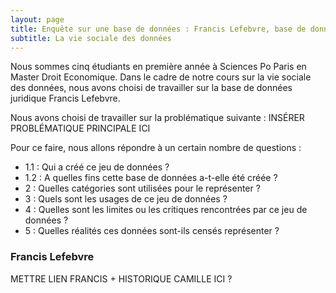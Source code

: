 ```yaml
---
layout: page
title: Enquête sur une base de données : Francis Lefebvre, base de données juridiques
subtitle: La vie sociale des données
---
```


Nous sommes cinq étudiants en première année à Sciences Po Paris en Master Droit Economique. Dans le cadre de notre cours sur la vie sociale des données, nous avons choisi de travailler sur la base de données juridique Francis Lefebvre.

Nous avons choisi de travailler sur la problématique suivante : 
INSÉRER PROBLÉMATIQUE PRINCIPALE ICI 

Pour ce faire, nous allons répondre à un certain nombre de questions : 
- 1.1 : Qui a créé ce jeu de données ?
- 1.2 : A quelles fins cette base de données a-t-elle été créée ?
- 2 : Quelles catégories sont utilisées pour le représenter ?
- 3 : Quels sont les usages de ce jeu de données ?
- 4 : Quelles sont les limites ou les critiques rencontrées par ce jeu de données ?
- 5 : Quelles réalités ces données sont-ils censés représenter ?


### Francis Lefebvre 

METTRE LIEN FRANCIS + HISTORIQUE CAMILLE ICI ?
